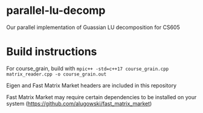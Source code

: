 # parallel-lu-decomp
Our parallel implementation of Guassian LU decomposition for CS605

# Build instructions
For course_grain, build with `mpic++ -std=c++17 course_grain.cpp matrix_reader.cpp -o course_grain.out`

Eigen and Fast Matrix Market headers are included in this repository

Fast Matrix Market may require certain dependencies to be installed on your system (https://github.com/alugowski/fast_matrix_market)
